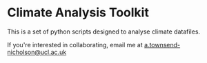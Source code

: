 # Climate Analysis Toolkit

This is a set of python scripts designed to analyse climate datafiles.

If you're interested in collaborating, email me at a.townsend-nicholson@ucl.ac.uk
